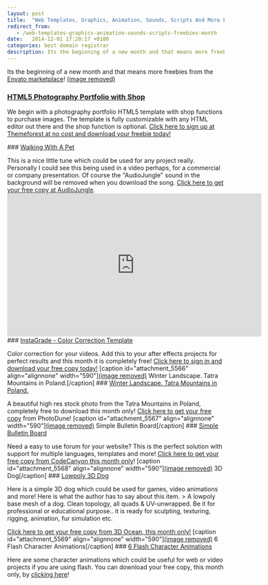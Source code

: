 ```yaml
---
layout: post
title:  "Web Templates, Graphics, Animation, Sounds, Scripts And More Freebies This Month Only!"
redirect_from:
   - /web-templates-graphics-animation-sounds-scripts-freebies-month
date:   2014-12-01 17:20:17 +0100
categories: best domain registrar
description: Its the beginning of a new month and that means more freebies from the Envato marketplace!
---
```


Its the beginning of a new month and that means more freebies from the [Envato marketplace](http://market.envato.com/?ref=Bigideaguy "Envato Marketplace")! [(image removed)](http://markustenghamn.com/wp-content/uploads/2014/12/themeforest.jpg)

### [HTML5 Photography Portfolio with Shop](http://themeforest.net/item/fullscreen-photography-portfolio-html5-with-shop/6434590?WT.ac=free_file&WT.z_author=weibergmedia&ref=Bigideaguy "HTML5 Photography Portfolio With Shop")

 We begin with a photography portfolio HTML5 template with shop functions to purchase images. The template is fully customizable with any HTML editor out there and the shop function is optional. [Click here to sign up at Themeforest at no cost and download your freebie today!](http://themeforest.net/item/fullscreen-photography-portfolio-html5-with-shop/6434590?WT.ac=free_file&WT.z_author=weibergmedia&ref=Bigideaguy "HTML5 Photography Portfolio With Shop")<div id="player_div"></div>### [Walking With A Pet](http://audiojungle.net/item/walking-with-a-pet/3642521?ref=Bigideaguy "Walking With A Pet")

 This is a nice little tune which could be used for any project really. Personally I could see this being used in a video perhaps, for a commercial or company presentation. Of course the "AudioJungle" sound in the background will be removed when you download the song. [Click here to get your free copy at AudioJungle](http://audiojungle.net/item/walking-with-a-pet/3642521?ref=Bigideaguy "Walking With A Pet Audio"). <iframe allowfullscreen="allowfullscreen" frameborder="0" height="332" src="http://videohive.net/item/instagrade-color-correction-template/embed/3226036" width="590"></iframe>### [InstaGrade - Color Correction Template](http://videohive.net/item/instagrade-color-correction-template/3226036?WT.ac=free_file&WT.z_author=Dimasta&ref=Bigideaguy "InstaGrade - Color Correction Template")

 Color correction for your videos. Add this to your after effects projects for perfect results and this month it is completely free! [Click here to sign in and download your free copy today!](http://videohive.net/item/instagrade-color-correction-template/3226036?WT.ac=free_file&WT.z_author=Dimasta&ref=Bigideaguy "InstaGrade - Color Correction Template") \[caption id="attachment\_5566" align="alignnone" width="590"\][(image removed)](http://photodune.net/item/winter-landscape-tatra-mountains-in-poland/5970160?ref=Bigideaguy "Winter Landscape") Winter Landscape. Tatra Mountains in Poland.\[/caption\] ### [Winter Landscape. Tatra Mountains in Poland.](http://photodune.net/item/winter-landscape-tatra-mountains-in-poland/5970160?ref=Bigideaguy "Winter Landscape")

 A beautiful high res stock photo from the Tatra Mountains in Poland, completely free to download this month only! [Click here to get your free copy](http://photodune.net/item/winter-landscape-tatra-mountains-in-poland/5970160?ref=Bigideaguy "Winter Landscape") from PhotoDune! \[caption id="attachment\_5567" align="alignnone" width="590"\][(image removed)](http://codecanyon.net/item/simple-bulletin-board/58838?ref=Bigideaguy "Simple Bulletin Board") Simple Bulletin Board\[/caption\] ### [Simple Bulletin Board](http://codecanyon.net/item/simple-bulletin-board/58838?ref=Bigideaguy "Simple Bulletin Board")

 Need a easy to use forum for your website? This is the perfect solution with support for multiple languages, templates and more! [Click here to get your free copy from CodeCanyon this month only](http://codecanyon.net/item/simple-bulletin-board/58838?ref=Bigideaguy "Simple Bulletin Board")! \[caption id="attachment\_5568" align="alignnone" width="590"\][(image removed)](http://3docean.net/item/lowpoly-dog/162328?ref=Bigideaguy "Lowpoly 3D Dog") 3D Dog\[/caption\] ### [Lowpoly 3D Dog](http://3docean.net/item/lowpoly-dog/162328?ref=Bigideaguy "Lowpoly 3D Dog")

 Here is a simple 3D dog which could be used for games, video animations and more! Here is what the author has to say about this item. > A lowpoly base mesh of a dog. Clean topology, all quads & UV-unwrapped. Be it for professional or educational purpose.. it is ready for sculpting, texturing, rigging, animation, fur simulation etc.

 [Click here to get your free copy from 3D Ocean, this month only!](http://3docean.net/item/lowpoly-dog/162328?ref=Bigideaguy "Lowpoly 3D Dog") \[caption id="attachment\_5569" align="alignnone" width="590"\][(image removed)](http://activeden.net/item/6-flash-character-animations/4820377?ref=Bigideaguy "6 Flash Character Animations") 6 Flash Character Animations\[/caption\] ### [6 Flash Character Animations](http://activeden.net/item/6-flash-character-animations/4820377?ref=Bigideaguy "6 Flash Character Animations")

 Here are some character animations which could be useful for web or video projects if you are using flash. You can download your free copy, this month only, by [clicking here](http://activeden.net/item/6-flash-character-animations/4820377?ref=Bigideaguy "6 Flash Character Animations")!